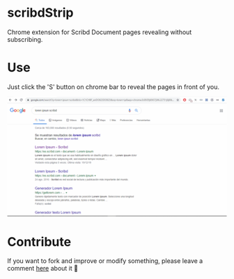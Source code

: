 # scribdStrip

Chrome extension for Scribd Document pages revealing without subscribing.

# Use

Just click the 'S' button on chrome bar to reveal the pages in front of you.

![alt text](./demo.gif "Demo gif")

# Contribute

If you want to fork and improve or modify something, please leave a comment [here](https://github.com/noGreg/scribdStrip/issues/1) about it 🙏
